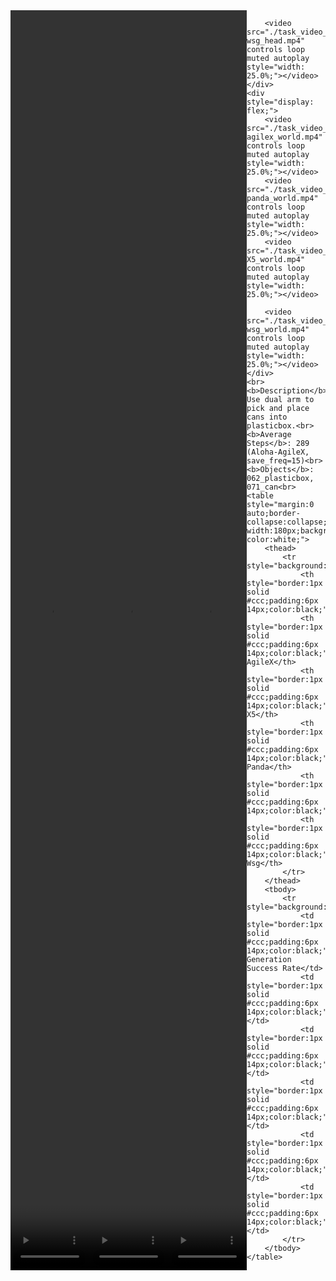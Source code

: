 <!DOCTYPE html>
<html lang="en">
<body>
    <div style="display: flex;">
        <video src="./task_video_clean/place_cans_plasticbox/aloha-agilex_head.mp4" controls loop muted autoplay style="width: 25.0%;"></video>
        <video src="./task_video_clean/place_cans_plasticbox/franka-panda_head.mp4" controls loop muted autoplay style="width: 25.0%;"></video>
        <video src="./task_video_clean/place_cans_plasticbox/ARX-X5_head.mp4" controls loop muted autoplay style="width: 25.0%;"></video>
        
        <video src="./task_video_clean/place_cans_plasticbox/ur5-wsg_head.mp4" controls loop muted autoplay style="width: 25.0%;"></video>
    </div>
    <div style="display: flex;">
        <video src="./task_video_clean/place_cans_plasticbox/aloha-agilex_world.mp4" controls loop muted autoplay style="width: 25.0%;"></video>
        <video src="./task_video_clean/place_cans_plasticbox/franka-panda_world.mp4" controls loop muted autoplay style="width: 25.0%;"></video>
        <video src="./task_video_clean/place_cans_plasticbox/ARX-X5_world.mp4" controls loop muted autoplay style="width: 25.0%;"></video>
        
        <video src="./task_video_clean/place_cans_plasticbox/ur5-wsg_world.mp4" controls loop muted autoplay style="width: 25.0%;"></video>
    </div>
    <br><b>Description</b>: Use dual arm to pick and place cans into plasticbox.<br>
    <b>Average Steps</b>: 289 (Aloha-AgileX, save_freq=15)<br>
    <b>Objects</b>: 062_plasticbox, 071_can<br>
    <table style="margin:0 auto;border-collapse:collapse;width:auto;min-width:180px;background-color:white;">
        <thead>
            <tr style="background:#f0f0f0;">
                <th style="border:1px solid #ccc;padding:6px 14px;color:black;">Embodiments</th>
                <th style="border:1px solid #ccc;padding:6px 14px;color:black;">Aloha-AgileX</th>
                <th style="border:1px solid #ccc;padding:6px 14px;color:black;">ARX-X5</th>
                <th style="border:1px solid #ccc;padding:6px 14px;color:black;">Franka-Panda</th>
                <th style="border:1px solid #ccc;padding:6px 14px;color:black;">Piper</th>
                <th style="border:1px solid #ccc;padding:6px 14px;color:black;">UR5-Wsg</th>
            </tr>
        </thead>
        <tbody>
            <tr style="background:white;">
                <td style="border:1px solid #ccc;padding:6px 14px;color:black;">Data Generation Success Rate</td>
                <td style="border:1px solid #ccc;padding:6px 14px;color:black;">100%</td>
                <td style="border:1px solid #ccc;padding:6px 14px;color:black;">96%</td>
                <td style="border:1px solid #ccc;padding:6px 14px;color:black;">85%</td>
                <td style="border:1px solid #ccc;padding:6px 14px;color:black;">0%</td>
                <td style="border:1px solid #ccc;padding:6px 14px;color:black;">82%</td>
            </tr>
        </tbody>
    </table>
</body>
</html>
